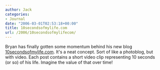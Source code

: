```yaml
---
author: Jack
categories:
- Journal
date: "2006-03-01T02:53:18+00:00"
title: 10secondsofmylife.com
url: /2006/10secondsofmylifecom/
---
```


Bryan has finally gotten some momentum behind his new blog [10secondsofmylife.com][1]. It's a neat concept. Sort of like a photoblog, but with video. Each post contains a short video clip representing 10 seconds (or so) of his life. Imagine the value of that over time! 

[1]: <http://www.10secondsofmylife.com>